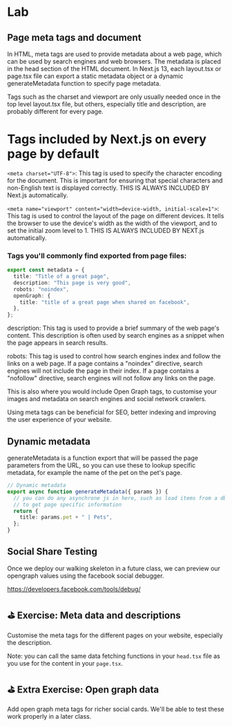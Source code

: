 # Lab

## Page meta tags and document

In HTML, meta tags are used to provide metadata about a web page, which can be used by search engines and web browsers. The metadata is placed in the head section of the HTML document. In Next.js 13, each layout.tsx or page.tsx file can export a static metadata object or a dynamic generateMetadata function to specify page metadata.

Tags such as the charset and viewport are only usually needed once in the top level layout.tsx file, but others, especially title and description, are probably different for every page.

# Tags included by Next.js on every page by default

`<meta charset="UTF-8">`: This tag is used to specify the character encoding for the document. This is important for ensuring that special characters and non-English text is displayed correctly. THIS IS ALWAYS INCLUDED BY Next.js automatically.

`<meta name="viewport" content="width=device-width, initial-scale=1">`: This tag is used to control the layout of the page on different devices. It tells the browser to use the device's width as the width of the viewport, and to set the initial zoom level to 1. THIS IS ALWAYS INCLUDED BY NEXT.js automatically.

### Tags you'll commonly find exported from page files:

```ts
export const metadata = {
  title: "Title of a great page",
  description: "This page is very good",
  robots: "noindex",
  openGraph: {
    title: "title of a great page when shared on facebook",
  },
};
```

description: This tag is used to provide a brief summary of the web page's content. This description is often used by search engines as a snippet when the page appears in search results.

robots: This tag is used to control how search engines index and follow the links on a web page. If a page contains a "noindex" directive, search engines will not include the page in their index. If a page contains a "nofollow" directive, search engines will not follow any links on the page.

This is also where you would include Open Graph tags, to customise your images and metadata on search engines and social network crawlers.

Using meta tags can be beneficial for SEO, better indexing and improving the user experience of your website.

## Dynamic metadata

generateMetadata is a function export that will be passed the page parameters from the URL, so you can use these to lookup specific metadata, for example the name of the pet on the pet's page.

```ts
// Dynamic metadata
export async function generateMetadata({ params }) {
  // you can do any asynchrone js in here, such as load items from a db
  // to get page specific information
  return {
    title: params.pet + " | Pets",
  };
}
```

## Social Share Testing

Once we deploy our walking skeleton in a future class, we can preview our opengraph values using the facebook social debugger.

https://developers.facebook.com/tools/debug/

## ⛳️ Exercise: Meta data and descriptions

Customise the meta tags for the different pages on your website, especially the description.

Note: you can call the same data fetching functions in your `head.tsx` file as you use for the content in your `page.tsx`.

## ⛳️ Extra Exercise: Open graph data

Add open graph meta tags for richer social cards. We'll be able to test these work properly in a later class.
